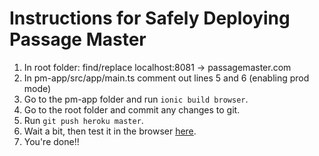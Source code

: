# Instructions for Safely Deploying Passage Master

1. In root folder: find/replace localhost:8081 -> passagemaster.com
2. In pm-app/src/app/main.ts comment out lines 5 and 6 (enabling prod mode)
3. Go to the pm-app folder and run `ionic build browser`.
4. Go to the root folder and commit any changes to git.
5. Run `git push heroku master`.
6. Wait a bit, then test it in the browser [here](http://passagemaster.com).
7. You're done!!